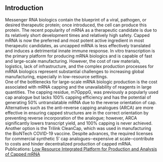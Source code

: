 ## Introduction
Messenger RNA biologics contain the blueprint of a viral, pathogen, or desired therapeutic protein; once introduced, the cell can produce this protein. The recent popularity of mRNA as a therapeutic candidate is due to its relatively short development times and relatively high safety. Capped mRNA is now the preferred and most potent active ingredient in most therapeutic candidates, as uncapped mRNA is less effectively translated and induces a detrimental innate immune response. In vitro transcription is the primary platform for producing mRNA biologics and is capable of fast and large-scale manufacturing. However, the cost of raw materials, logistics, lack of infrastructure, and the complex production processes for mRNA biologics represent substantial challenges to increasing global manufacturing, especially in low-resource settings.
\
One of the bottlenecks for large-scale mRNA biologic production is the cost associated with mRNA capping and the unavailability of reagents in large quantities. The capping residue, m7GpppG, was previously a popularly used cap analogue but lacks 100% capping efficiency and has the potential of generating 50% untranslatable mRNA due to the reverse orientation of cap. Alternatives such as the anti-reverse capping analogues (ARCA) are more effective in ensuring capped structures are in the correct orientation by preventing reverse incorporation of the analogue; however, ARCA significantly lowers transcript yield, and 100% capping is never achieved. Another option is the Trilink CleanCap, which was used in manufacturing the BioNTech COVID-19 vaccine. Despite advances, the required licenses for commercial synthetic 5′ cap analogues─expensive at scale─contribute to costs and hinder decentralized production of capped mRNA.
\
Publications: [Low Resource Integrated Platform for Production and Analysis of Capped mRNA](https://pubs.acs.org/doi/10.1021/acssynbio.2c00609)